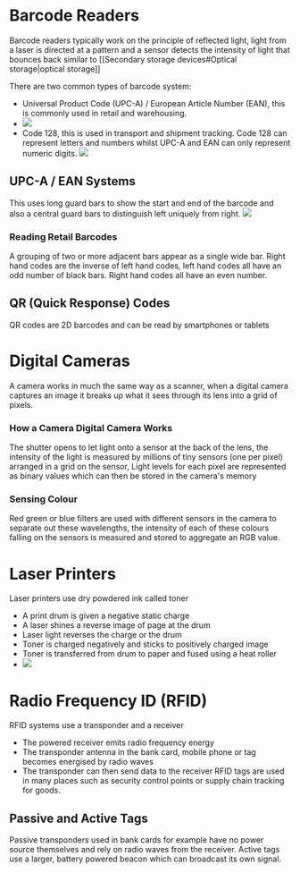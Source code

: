 
# Barcode Readers

Barcode readers typically work on the principle of reflected light, light from a laser is directed at a pattern and a sensor detects the intensity of light that bounces back similar to [[Secondary storage devices#Optical storage|optical storage]]

There are two common types of barcode system:
- Universal Product Code (UPC-A) / European Article Number (EAN), this is commonly used in retail and warehousing.
-  ![](https://i.imgur.com/6IMLOEc.png)
- Code 128, this is used in transport and shipment tracking. Code 128 can represent letters and numbers whilst UPC-A and EAN can only represent numeric digits.
![](https://i.imgur.com/CoNICMj.png)

## UPC-A / EAN Systems

This uses long guard bars to show the start and end of the barcode and also a central guard bars to distinguish left uniquely from right.
![](https://i.imgur.com/YMmw6vp.png)

### Reading Retail Barcodes

A grouping of two or more adjacent bars appear as a single wide bar. Right hand codes are the inverse of left hand codes, left hand codes all have an odd number of black bars. Right hand codes all have an even number.

## QR (Quick Response) Codes

QR codes are 2D barcodes and can be read by smartphones or tablets

# Digital Cameras

A camera works in much the same way as a scanner, when a digital camera captures an image it breaks up what it sees through its lens into a grid of pixels.

### How a Camera Digital Camera Works

The shutter opens to let light onto a sensor at the back of the lens, the intensity of the light is measured by millions of tiny sensors (one per pixel) arranged in a grid on the sensor, Light levels for each pixel are represented as binary values which can then be stored in the camera's memory

### Sensing Colour

Red green or blue filters are used with different sensors in the camera to separate out these wavelengths, the intensity of each of these colours falling on the sensors is measured and stored to aggregate an RGB value.

# Laser Printers

Laser printers use dry powdered ink called toner
- A print drum is given a negative static charge
- A laser shines a reverse image of page at the drum
- Laser light reverses the charge or the drum
- Toner is charged negatively and sticks to positively charged image
- Toner is transferred from drum to paper and fused using a heat roller
- ![](https://i.imgur.com/X73sbh3.png)

# Radio Frequency ID (RFID)

RFID systems use a transponder and a receiver
- The powered receiver emits radio frequency energy
- The transponder antenna in the bank card, mobile phone or tag becomes energised by radio waves
- The transponder can then send data to the receiver
RFID tags are used in many places such as security control points or supply chain tracking for goods.

## Passive and Active Tags

Passive transponders used in bank cards for example have no power source themselves and rely on radio waves from the receiver. Active tags use a larger, battery powered beacon which can broadcast its own signal.